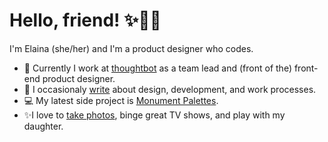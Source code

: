 # Hello, friend! ✨🥰🌈

I'm Elaina (she/her) and I'm a product designer who codes.

* 💼 Currently I work at [thoughtbot](https://thoughtbot.com/) as a team lead and (front of the) front-end product designer.
* 📝 I occasionaly [write](https://www.elainanatario.com/#writing) about design, development, and work processes.
* 💻 My latest side project is [Monument Palettes](https://github.com/enatario/monument-palettes/).
* ✨I love to [take photos](https://www.instagram.com/elainanatario/), binge great TV shows, and play with my daughter.
